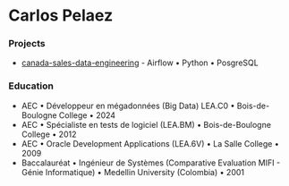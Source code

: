 # Carlos Pelaez

### Projects

*  [canada-sales-data-engineering](https://github.com/cpelaezdc/canada-sales-data-engineering-project) - Airflow • Python • PosgreSQL



### Education
*  AEC • Développeur en mégadonnées (Big Data) LEA.C0 • Bois-de-Boulogne College • 2024
*  AEC • Spécialiste en tests de logiciel (LEA.BM) • Bois-de-Boulogne College • 2012
*  AEC • Oracle Development Applications (LEA.6V)	• La Salle College • 2009
*  Baccalauréat • Ingénieur de Systèmes (Comparative Evaluation MIFI  - Génie Informatique) • Medellin University (Colombia) • 2001


